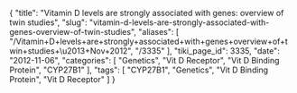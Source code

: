 {
    "title": "Vitamin D levels are strongly associated with genes: overview of twin studies",
    "slug": "vitamin-d-levels-are-strongly-associated-with-genes-overview-of-twin-studies",
    "aliases": [
        "/Vitamin+D+levels+are+strongly+associated+with+genes+overview+of+twin+studies+\u2013+Nov+2012",
        "/3335"
    ],
    "tiki_page_id": 3335,
    "date": "2012-11-06",
    "categories": [
        "Genetics",
        "Vit D Receptor",
        "Vit D Binding Protein",
        "CYP27B1"
    ],
    "tags": [
        "CYP27B1",
        "Genetics",
        "Vit D Binding Protein",
        "Vit D Receptor"
    ]
}